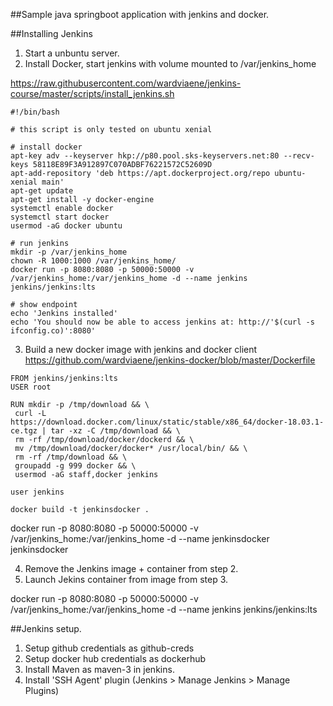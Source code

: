 ##Sample java springboot application with jenkins and docker.

##Installing Jenkins
1) Start a unbuntu server.
2) Install Docker, start jenkins with volume mounted to  /var/jenkins_home

https://raw.githubusercontent.com/wardviaene/jenkins-course/master/scripts/install_jenkins.sh
```
#!/bin/bash

# this script is only tested on ubuntu xenial

# install docker
apt-key adv --keyserver hkp://p80.pool.sks-keyservers.net:80 --recv-keys 58118E89F3A912897C070ADBF76221572C52609D
apt-add-repository 'deb https://apt.dockerproject.org/repo ubuntu-xenial main'
apt-get update
apt-get install -y docker-engine
systemctl enable docker
systemctl start docker
usermod -aG docker ubuntu

# run jenkins
mkdir -p /var/jenkins_home
chown -R 1000:1000 /var/jenkins_home/
docker run -p 8080:8080 -p 50000:50000 -v /var/jenkins_home:/var/jenkins_home -d --name jenkins jenkins/jenkins:lts

# show endpoint
echo 'Jenkins installed'
echo 'You should now be able to access jenkins at: http://'$(curl -s ifconfig.co)':8080'
```
3) Build a new docker image with jenkins and docker client
https://github.com/wardviaene/jenkins-docker/blob/master/Dockerfile
```
FROM jenkins/jenkins:lts
USER root

RUN mkdir -p /tmp/download && \
 curl -L https://download.docker.com/linux/static/stable/x86_64/docker-18.03.1-ce.tgz | tar -xz -C /tmp/download && \
 rm -rf /tmp/download/docker/dockerd && \
 mv /tmp/download/docker/docker* /usr/local/bin/ && \
 rm -rf /tmp/download && \
 groupadd -g 999 docker && \
 usermod -aG staff,docker jenkins

user jenkins
```


```
docker build -t jenkinsdocker .
```

docker run -p 8080:8080 -p 50000:50000 -v /var/jenkins_home:/var/jenkins_home -d --name jenkinsdocker jenkinsdocker


4) Remove the Jenkins image + container from step 2.
5) Launch Jekins container from image from step 3.

docker run -p 8080:8080 -p 50000:50000 -v /var/jenkins_home:/var/jenkins_home -d --name jenkins jenkins/jenkins:lts



##Jenkins setup.
1) Setup github credentials as github-creds
2) Setup docker hub credentials as dockerhub
3) Install Maven as maven-3 in jenkins.
4) Install 'SSH Agent' plugin (Jenkins > Manage Jenkins > Manage Plugins)
